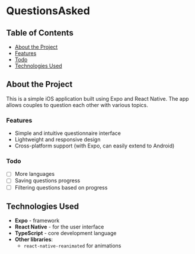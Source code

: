 # QuestionsAsked

## Table of Contents
- [About the Project](#about-the-project)
- [Features](#features)
- [Todo](#todo)
- [Technologies Used](#technologies-used)

## About the Project
This is a simple iOS application built using Expo and React Native. The app allows couples to question each other with various topics.

### Features
- Simple and intuitive questionnaire interface
- Lightweight and responsive design
- Cross-platform support (with Expo, can easily extend to Android)

### Todo
- [ ] More languages
- [ ] Saving questions progress
- [ ] Filtering questions based on progress

## Technologies Used
- **Expo** - framework
- **React Native** - for the user interface
- **TypeScript** - core development language
- **Other libraries**:
  - `react-native-reanimated` for animations
